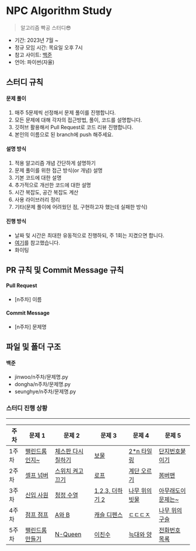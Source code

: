 # NPC Algorithm Study

> 알고리즘 빡공 스터디😎

- 기간: 2023년 7월 ~
- 정규 모임 시간: 목요일 오후 7시
- 참고 사이트: [백준](https://www.acmicpc.net/)
- 언어: 파이썬(자율)

## 스터디 규칙

#### 문제 풀이

1. 매주 5문제씩 선정해서 문제 풀이를 진행합니다.
2. 모든 문제에 대해 각자의 접근방법, 풀이, 코드를 설명합니다.
3. 깃허브 활용해서 Pull Request로 코드 리뷰 진행합니다.
4. 본인의 이름으로 된 branch에 push 해주세요.

#### 설명 방식

1. 적용 알고리즘 개념 간단하게 설명하기
2. 문제 풀이를 위한 접근 방식(or 개념) 설명
3. 기본 코드에 대한 설명
4. 추가적으로 개선한 코드에 대한 설명
5. 시간 복잡도, 공간 복잡도 계산
6. 사용 라이브러리 정리
7. 기타(문제 풀이에 어려웠던 점, 구현하고자 했는데 실패한 방식)

#### 진행 방식

- 날짜 및 시간은 최대한 유동적으로 진행하되, 주 1회는 지켰으면 합니다.
- [여기](https://github.com/soo5717/2021-Algorithm-Study#readme)를 참고했습니다.
- 화이팅

## PR 규칙 및 Commit Message 규칙

#### Pull Request

- [n주차] 이름

#### Commit Message

- [n주차] 문제명

## 파일 및 폴더 구조

#### 백준

- jinwoo/n주차/문제명.py
- dongha/n주차/문제명.py
- seunghye/n주차/문제명.py

### 스터디 진행 상황

---

| **주차** | **문제 1**                                              | **문제 2**                                                 | **문제 3**                                               | **문제 4**                                              | **문제 5**                                                |
| -------- | ------------------------------------------------------- | ---------------------------------------------------------- | -------------------------------------------------------- | ------------------------------------------------------- | --------------------------------------------------------- |
| 1주차    | [팰린드롬인지~](https://www.acmicpc.net/problem/10988)  | [체스판 다시 칠하기](https://www.acmicpc.net/problem/1018) | [보물](https://www.acmicpc.net/problem/1026)             | [2\*n 타일링](https://www.acmicpc.net/problem/11726)    | [단지번호붙이기](https://www.acmicpc.net/problem/2667)    |
| 2주차    | [셀프 넘버](https://www.acmicpc.net/problem/4673)       | [스위치 켜고 끄기](https://www.acmicpc.net/problem/1244)   | [로프](https://www.acmicpc.net/problem/2217)             | [계단 오르기](https://www.acmicpc.net/problem/2579)     | [봄버맨](https://www.acmicpc.net/problem/16918)           |
| 3주차    | [신입 사원](https://www.acmicpc.net/problem/1946)       | [청정 수열](https://www.acmicpc.net/problem/25176)         | [1,2,3, 더하기 2](https://www.acmicpc.net/problem/12101) | [나무 위의 빗물](https://www.acmicpc.net/problem/17073) | [아무래도이문제는~](https://www.acmicpc.net/problem/1402) |
| 4주차    | [점프 점프](https://www.acmicpc.net/problem/11060)      | [A와 B](https://www.acmicpc.net/problem/12904)             | [캐슬 디펜스](https://www.acmicpc.net/problem/17135)     | [ㄷㄷㄷㅈ](https://www.acmicpc.net/problem/19535)       | [나무 위의 구슬](https://www.acmicpc.net/problem/14570)   |
| 5주차    | [팰린드롬 만들기](https://www.acmicpc.net/problem/1213) | [N-Queen](https://www.acmicpc.net/problem/9663)            | [이친수](https://www.acmicpc.net/problem/2193)           | [늑대와 양](https://www.acmicpc.net/problem/16956)      | [전화번호 목록](https://www.acmicpc.net/problem/5052)     |
